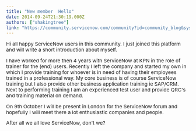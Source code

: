 ```yaml
---
title: "New member  Hello"
date: 2014-09-24T21:30:19.000Z
authors: ["shakingtree"]
link: "https://community.servicenow.com/community?id=community_blog&sys_id=936caea1dbd0dbc01dcaf3231f96195d"
---
```

<p style="font-size: 13.63636302948px;">Hi all happy ServiceNow users in this community. I just joined this platform and will write a short introduction about myself.</p><p style="font-size: 13.63636302948px;"></p><p style="font-size: 13.63636302948px;">I have worked for more then 4 years with ServiceNow at KPN in the role of trainer for the (end) users. Recently I left the company and started my own in which I provide training for whoever is in need of having their employees trained in a professional way. My core business is of course ServiceNow training but I also provide other business application training ie SAP/CRM. Next to performing training I am an experienced test user and provide QRC's and training material on demand.</p><p style="font-size: 13.63636302948px;"></p><p style="font-size: 13.63636302948px;">On 9th October I will be present in London for the ServiceNow forum and hopefully I will meet there a lot enthusiastic companies and people.</p><p style="font-size: 13.63636302948px;">After all we all love ServiceNow, don't we?</p>